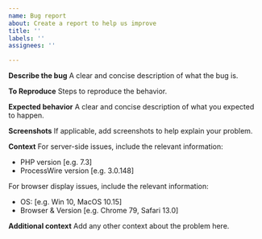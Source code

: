 ```yaml
---
name: Bug report
about: Create a report to help us improve
title: ''
labels: ''
assignees: ''

---
```


**Describe the bug**
A clear and concise description of what the bug is.

**To Reproduce**
Steps to reproduce the behavior.

**Expected behavior**
A clear and concise description of what you expected to happen.

**Screenshots**
If applicable, add screenshots to help explain your problem.

**Context**
For server-side issues, include the relevant information:
 - PHP version [e.g. 7.3]
 - ProcessWire version [e.g. 3.0.148]

For browser display issues, include the relevant information:
 - OS: [e.g. Win 10, MacOS 10.15]
 - Browser & Version [e.g. Chrome 79, Safari 13.0]

**Additional context**
Add any other context about the problem here.
